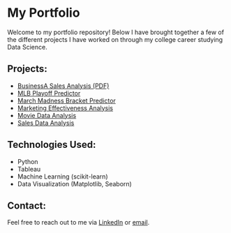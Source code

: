 # My Portfolio

Welcome to my portfolio repository! Below I have brought together a few of the different projects I have worked on through my college career studying Data Science.

## Projects:
- [BusinessA Sales Analysis (PDF)](BusinessA%20Sales%20Analysis/DAT301Project2.pdf)
- [MLB Playoff Predictor](MLB%20Playoff%20Predictor/MLB_Playoff_Predictor_.ipynb.pdf
)
- [March Madness Bracket Predictor](March%20Madness%20Bracket%20Predictor/March_Madness_2025_Final_Version.ipynb)
- [Marketing Effectiveness Analysis](Marketing%20Effectiveness%20Analysis/index.html)
- [Movie Data Analysis](Movie%20Data%20Analysis/index.html)
- [Sales Data Analysis](Sales%20Data%20Analysis/index.html)

## Technologies Used:
- Python
- Tableau
- Machine Learning (scikit-learn)
- Data Visualization (Matplotlib, Seaborn)

## Contact:
Feel free to reach out to me via [LinkedIn]([https://www.linkedin.com/in/yourprofile](https://www.linkedin.com/in/kyle-tadokoro-96829730b/)) or [email](kktadokoro@gmail.com).
